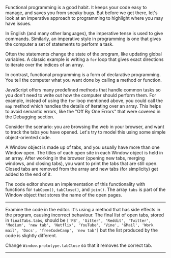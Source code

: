 <div class="challenge-instructions functional-programming"><div><section id="description">
<p>Functional programming is a good habit. It keeps your code easy to manage, and saves you from sneaky bugs. But before we get there, let's look at an imperative approach to programming to highlight where you may have issues.</p>
<p>In English (and many other languages), the imperative tense is used to give commands. Similarly, an imperative style in programming is one that gives the computer a set of statements to perform a task.</p>
<p>Often the statements change the state of the program, like updating global variables. A classic example is writing a <code>for</code> loop that gives exact directions to iterate over the indices of an array.</p>
<p>In contrast, functional programming is a form of declarative programming. You tell the computer what you want done by calling a method or function.</p>
<p>JavaScript offers many predefined methods that handle common tasks so you don't need to write out how the computer should perform them. For example, instead of using the <code>for</code> loop mentioned above, you could call the <code>map</code> method which handles the details of iterating over an array. This helps to avoid semantic errors, like the "Off By One Errors" that were covered in the Debugging section.</p>
<p>Consider the scenario: you are browsing the web in your browser, and want to track the tabs you have opened. Let's try to model this using some simple object-oriented code.</p>
<p>A Window object is made up of tabs, and you usually have more than one Window open. The titles of each open site in each Window object is held in an array. After working in the browser (opening new tabs, merging windows, and closing tabs), you want to print the tabs that are still open. Closed tabs are removed from the array and new tabs (for simplicity) get added to the end of it.</p>
<p>The code editor shows an implementation of this functionality with functions for <code>tabOpen()</code>, <code>tabClose()</code>, and <code>join()</code>. The array <code>tabs</code> is part of the Window object that stores the name of the open pages.</p>
</section></div><hr/><div><section id="instructions">
<p>Examine the code in the editor. It's using a method that has side effects in the program, causing incorrect behaviour. The final list of open tabs, stored in <code>finalTabs.tabs</code>, should be <code>['FB', 'Gitter', 'Reddit', 'Twitter', 'Medium', 'new tab', 'Netflix', 'YouTube', 'Vine', 'GMail', 'Work mail', 'Docs', 'freeCodeCamp', 'new tab']</code> but the list produced by the code is slightly different.</p>
<p>Change <code>Window.prototype.tabClose</code> so that it removes the correct tab.</p>
</section></div><hr/></div>